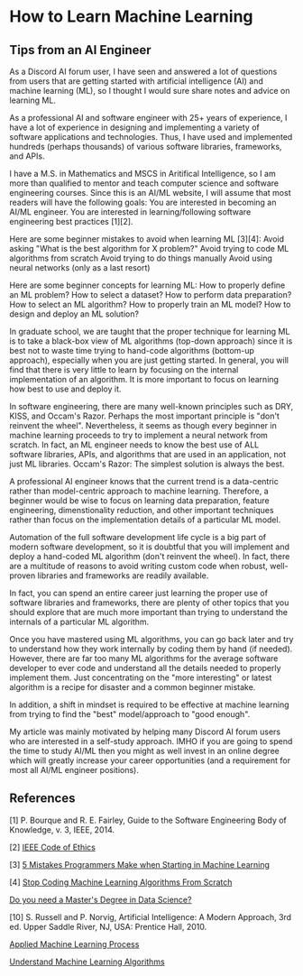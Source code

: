 # How to Learn Machine Learning

## Tips from an AI Engineer

As a Discord AI forum user, I have seen and answered a lot of questions from users that are getting started with artificial intelligence (AI) and machine learning (ML), so I thought I would sure share notes and advice on learning ML.

As a professional AI and software engineer with 25+ years of experience, I have a lot of experience in designing and implementing a variety of software applications and technologies. Thus, I have used and implemented hundreds (perhaps thousands) of various software libraries, frameworks, and APIs.

I have a M.S. in Mathematics and MSCS in Aritifical Intelligence, so I am more than qualified to mentor and teach computer science and software engineering courses.
Since this is an AI/ML website, I will assume that most readers will have the following goals:
You are interested in becoming an AI/ML engineer.
You are interested in learning/following software engineering best practices [1][2].

Here are some beginner mistakes to avoid when learning ML [3][4]:
Avoid asking "What is the best algorithm for X problem?"
Avoid trying to code ML algorithms from scratch
Avoid trying to do things manually
Avoid using neural networks (only as a last resort)

Here are some beginner concepts for learning ML:
How to properly define an ML problem?
How to select a dataset?
How to perform data preparation?
How to select an ML algorithm?
How to properly train an ML model?
How to design and deploy an ML solution?

In graduate school, we are taught that the proper technique for learning ML is to take a black-box view of ML algorithms (top-down approach) since it is best not to waste time trying to hand-code algorithms (bottom-up approach), especially when you are just getting started.
In general, you will find that there is very little to learn by focusing on the internal implementation of an algorithm. It is more important to focus on learning how best to use and deploy it.

In software engineering, there are many well-known principles such as DRY, KISS, and Occam's Razor. Perhaps the most important principle is "don't reinvent the wheel". Nevertheless, it seems as though every beginner in machine learning proceeds to try to implement a neural network from scratch. In fact, an ML engineer needs to know the best use of ALL software libraries, APIs, and algorithms that are used in an application, not just ML libraries.
Occam's Razor: The simplest solution is always the best.

A professional AI engineer knows that the current trend is a data-centric rather than model-centric approach to machine learning. Therefore, a beginner would be wise to focus on learning data preparation, feature engineering, dimenstionality reduction, and other important techniques rather than focus on the implementation details of a particular ML model.

Automation of the full software development life cycle is a big part of modern software development, so it is doubtful that you will implement and deploy a hand-coded ML algorithm (don't reinvent the wheel). In fact, there are a multitude of reasons to avoid writing custom code when robust, well-proven libraries and frameworks are readily available.

In fact, you can spend an entire career just learning the proper use of software libraries and frameworks, there are plenty of other topics that you should explore that are much more important than trying to understand the internals of a particular ML algorithm.

Once you have mastered using ML algorithms, you can go back later and try to understand how they work internally by coding them by hand (if needed). However, there are far too many ML algorithms for the average software developer to ever code and understand all the details needed to properly implement them. Just concentrating on the "more interesting" or latest algorithm is a recipe for disaster and a common beginner mistake.

In addition, a shift in mindset is required to be effective at machine learning from trying to find the "best" model/approach to "good enough".

My article was mainly motivated by helping many Discord AI forum users who are interested in a self-study approach. IMHO if you are going to spend the time to study AI/ML then you might as well invest in an online degree which will greatly increase your career opportunities (and a requirement for most all AI/ML engineer positions).



## References

[1] P. Bourque and R. E. Fairley, Guide to the Software Engineering Body of Knowledge, v. 3, IEEE, 2014.

[2] [IEEE Code of Ethics](https://medium.com/r/?url=https%3A%2F%2Fwww.ieee.org%2Fabout%2Fcorporate%2Fgovernance%2Fp7-8.html)

[3] [5 Mistakes Programmers Make when Starting in Machine Learning](https://medium.com/r/?url=https%3A%2F%2Fmachinelearningmastery.com%2Fmistakes-programmers-make-when-starting-in-machine-learning%2F)

[4] [Stop Coding Machine Learning Algorithms From Scratch](https://medium.com/r/?url=https%3A%2F%2Fmachinelearningmastery.com%2Fdont-implement-machine-learning-algorithms%2F)

[Do you need a Master's Degree in Data Science?](https://medium.com/r/?url=https%3A%2F%2Ftowardsdatascience.com%2Fdo-you-need-a-masters-degree-in-data-science-you-are-asking-the-wrong-question-8c83dec8bf1b%3Fsource%3Drss----7f60cf5620c9---4)


[10] S. Russell and P. Norvig, Artificial Intelligence: A Modern Approach, 3rd ed. Upper Saddle River, NJ, USA: Prentice Hall, 2010.


[Applied Machine Learning Process](https://machinelearningmastery.com/start-here/#process)

[Understand Machine Learning Algorithms](https://machinelearningmastery.com/start-here/#algorithms)

